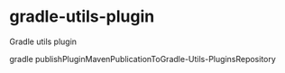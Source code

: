 # gradle-utils-plugin
Gradle utils plugin

gradle publishPluginMavenPublicationToGradle-Utils-PluginsRepository

